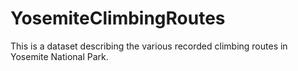 # YosemiteClimbingRoutes
This is a dataset describing the various recorded climbing routes in Yosemite National Park. 
